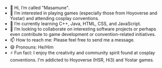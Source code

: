 - 👋 Hi, I’m called "Masamune".
- 👀 I’m interested in playing games (especially those from Hoyoverse and Yostar) and attending cosplay conventions.
- 🌱 I’m currently learning C++, Java, HTML, CSS, and JavaScript.
- 💞️ I’m looking to collaborate on interesting software projects or perhaps even contribute to game development or convention-related initiatives.
- 📫 How to reach me: Please feel free to send me a message.
- 😄 Pronouns: He/Him
- ⚡ Fun fact: I enjoy the creativity and community spirit found at cosplay conventions. I'm addicted to Hoyoverse (HSR, Hi3) and Yostar games.
<!---
mazamunexd/mazamunexd is a ✨ special ✨ repository because its `README.md` (this file) appears on your GitHub profile.
You can click the Preview link to take a look at your changes.
--->
